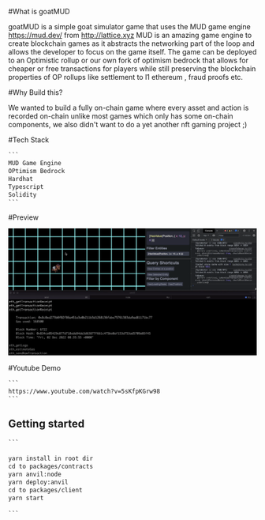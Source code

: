 #What is goatMUD

goatMUD is a simple goat simulator game that uses the MUD game engine https://mud.dev/ from http://lattice.xyz MUD is an amazing game engine to create blockchain games as it abstracts the networking part of the loop and allows the developer to focus on the game itself. The game can be deployed to an Optimistic rollup or our own fork of optimism bedrock that allows for cheaper or free transactions for players while still preserving the blockchain properties of OP rollups like settlement to l1 ethereum , fraud proofs etc.


#Why Build this?

We wanted to build a fully on-chain game where every asset and action is recorded on-chain unlike most games which only has some on-chain components, we also didn't want to do a yet another nft gaming project ;) 

#Tech Stack
````
```
MUD Game Engine
OPtimism Bedrock
Hardhat
Typescript
Solidity
```
````

#Preview

![goatMUD](https://raw.githubusercontent.com/antojoseph/goatMUD/main/goat.png)

#Youtube Demo
````
```
https://www.youtube.com/watch?v=5sKfpKGrw98
```
````
## Getting started
````
```

yarn install in root dir
cd to packages/contracts
yarn anvil:node
yarn deploy:anvil
cd to packages/client
yarn start

```
````
